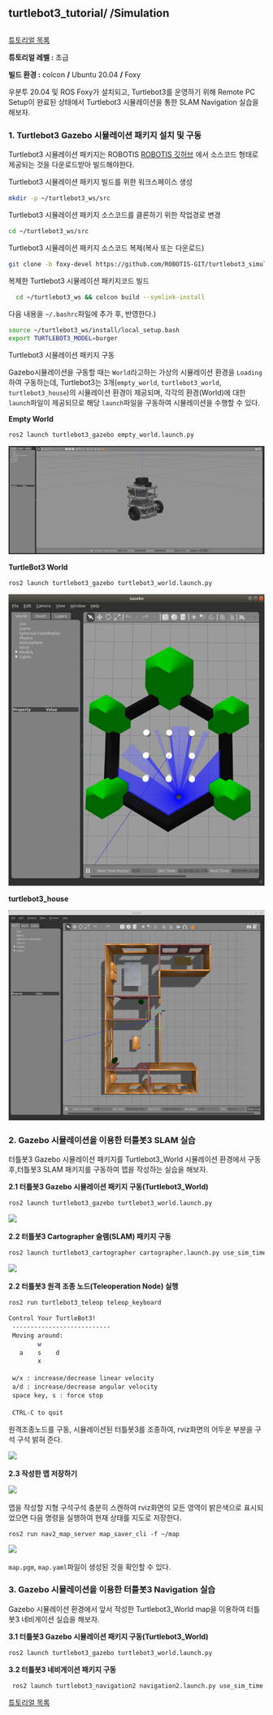 ## turtlebot3_tutorial/ /Simulation

##  

[튜토리얼 목록](../README.md) 

**튜토리얼 레벨 :**  초급

**빌드 환경 :**  colcon **/** Ubuntu 20.04 **/** Foxy



우분투 20.04 및 ROS Foxy가 설치되고, Turtlebot3를 운영하기 위해 Remote PC Setup이 완료된 상태에서 Turtlebot3 시뮬레이션을 통한 SLAM Navigation 실습을 해보자.

### 1. Turtlebot3 Gazebo 시뮬레이션 패키지 설치 및 구동

Turtlebot3 시뮬레이션 패키지는 ROBOTIS  [ROBOTIS 깃허브](https://github.com/ROBOTIS-GIT) 에서 소스코드 형태로 제공되는 것을 다운로드받아 빌드해야한다. 

Turtlebot3 시뮬레이션 패키지 빌드를 위한 워크스페이스 생성

```bash
mkdir -p ~/turtlebot3_ws/src
```



Turtlebot3 시뮬레이션 패키지 소스코드를 클론하기 위한 작업경로 변경

```bash
cd ~/turtlebot3_ws/src
```



Turtlebot3 시뮬레이션 패키지 소스코드 복제(복사 또는 다운로드)

```bash
git clone -b foxy-devel https://github.com/ROBOTIS-GIT/turtlebot3_simulations.git
```



복제한 Turtlebot3 시뮬레이션 패키지코드 빌드

```bash
  cd ~/turtlebot3_ws && colcon build --symlink-install
```



다음 내용을 `~/.bashrc`파일에 추가 후, 반영한다.)

```bash
source ~/turtlebot3_ws/install/local_setup.bash
export TURTLEBOT3_MODEL=burger
```



Turtlebot3 시뮬레이션 패키지 구동

Gazebo시뮬레이션을 구동할 때는 `World`라고하는 가상의 시뮬레이션 환경을 `Loading`하여 구동하는데, Turtlebot3는 3개(`empty_world`, `turtlebot3_world`, `turtlebot3_house`)의 시뮬레이션 환경이 제공되며, 각각의 환경(World)에 대한 `launch`파일이 제공되므로 해당 `launch`파일을 구동하여 시뮬레이션을 수행할 수 있다.

**Empty World**

```bash
ros2 launch turtlebot3_gazebo empty_world.launch.py
```

![](../img/turtlebot3_empty_world.png)



**TurtleBot3 World**

```bash
ros2 launch turtlebot3_gazebo turtlebot3_world.launch.py
```

![](../img/turtlebot3_turtlebot3_world.png)



**turtlebot3_house**

![](../img/turtlebot3_house.png)



### 2. Gazebo 시뮬레이션을 이용한 터틀봇3 SLAM 실습

터틀봇3 Gazebo 시뮬레이션 패키지를 Turtlebot3_World 시뮬레이션 환경에서 구동 후,터틀봇3 SLAM 패키지를 구동하여 맵을 작성하는 실습을 해보자.

**2.1 터틀봇3 Gazebo 시뮬레이션 패키지 구동(Turtlebot3_World)**

```bash
ros2 launch turtlebot3_gazebo turtlebot3_world.launch.py
```

![](https://github.com/greattoe/ros2_tutorial/blob/master/img/turtlebot3_gazebo_turtlebot3_world.png)



**2.2 터틀봇3 Cartographer 슬램(SLAM) 패키지 구동**

```bash
ros2 launch turtlebot3_cartographer cartographer.launch.py use_sim_time:=True
```



![](https://github.com/greattoe/ros2_tutorial/blob/master/img/turtlebot3_cartographer.png)



**2.2 터틀봇3 원격 조종 노드(Teleoperation Node) 실행**

```bash
ros2 run turtlebot3_teleop teleop_keyboard
```

```bash
Control Your TurtleBot3!
 ---------------------------
 Moving around:
        w
   a    s    d
        x

 w/x : increase/decrease linear velocity
 a/d : increase/decrease angular velocity
 space key, s : force stop

 CTRL-C to quit
```



원격조종노드를 구동, 시뮬레이션된 터틀봇3를 조종하여, rviz화면의 어두운 부분을 구석 구석 밝혀 준다. 

![](https://github.com/greattoe/ros2_tutorial/blob/master/img/turtlebot3_cartographer2.png)

**2.3 작성한 맵 저장하기**

![](https://github.com/greattoe/ros2_tutorial/blob/master/img/virtual_slam.png)

맵을 작성할 지형 구석구석 충분히 스캔하여 rviz화면의 모든 영역이 밝은색으로 표시되었으면 다음 명령을 실행하여 현재 상태를 지도로 저장한다.

```
ros2 run nav2_map_server map_saver_cli -f ~/map
```



![](https://github.com/greattoe/ros2_tutorial/blob/master/img/saved_map.png)

`map.pgm`, `map.yaml`파일이 생성된 것을 확인할 수 있다.



### 3. Gazebo 시뮬레이션을 이용한 터틀봇3 Navigation 실습

Gazebo 시뮬레이션 환경에서 앞서 작성한 Turtlebot3_World map을 이용하여 터틀봇3 네비게이션 실습을 해보자.



**3.1 터틀봇3 Gazebo 시뮬레이션 패키지 구동(Turtlebot3_World)**

```bash
ros2 launch turtlebot3_gazebo turtlebot3_world.launch.py
```



**3.2 터틀봇3 네비게이션 패키지 구동**

```bash
 ros2 launch turtlebot3_navigation2 navigation2.launch.py use_sim_time:=True map:=$HOME/map.yaml
```





[튜토리얼 목록](../README.md) 







